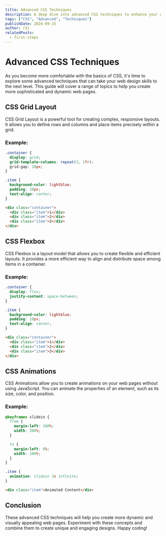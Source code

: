 ```yaml
---
title: Advanced CSS Techniques
description: A deep dive into advanced CSS techniques to enhance your web design skills.
tags: ["CSS", "Advanced", "Techniques"]
publishDate: 2024-09-15
author: r2j
relatedPosts:
  - first-steps
---
```


# Advanced CSS Techniques

As you become more comfortable with the basics of CSS, it's time to explore some advanced techniques that can take your web design skills to the next level. This guide will cover a range of topics to help you create more sophisticated and dynamic web pages.

## CSS Grid Layout

CSS Grid Layout is a powerful tool for creating complex, responsive layouts. It allows you to define rows and columns and place items precisely within a grid.

### Example:

```css
.container {
  display: grid;
  grid-template-columns: repeat(3, 1fr);
  grid-gap: 10px;
}

.item {
  background-color: lightblue;
  padding: 20px;
  text-align: center;
}
```

```html
<div class="container">
  <div class="item">1</div>
  <div class="item">2</div>
  <div class="item">3</div>
</div>
```

## CSS Flexbox

CSS Flexbox is a layout model that allows you to create flexible and efficient layouts. It provides a more efficient way to align and distribute space among items in a container.

### Example:

```css
.container {
  display: flex;
  justify-content: space-between;
}

.item {
  background-color: lightblue;
  padding: 20px;
  text-align: center;
}
```

```html
<div class="container">
  <div class="item">1</div>
  <div class="item">2</div>
  <div class="item">3</div>
</div>
```

## CSS Animations

CSS Animations allow you to create animations on your web pages without using JavaScript. You can animate the properties of an element, such as its size, color, and position.

### Example:

```css
@keyframes slidein {
  from {
    margin-left: 100%;
    width: 300%;
  }

  to {
    margin-left: 0%;
    width: 100%;
  }
}

.item {
  animation: slidein 3s infinite;
}
```

```html
<div class="item">Animated Content</div>
```

## Conclusion

These advanced CSS techniques will help you create more dynamic and visually appealing web pages. Experiment with these concepts and combine them to create unique and engaging designs. Happy coding!
